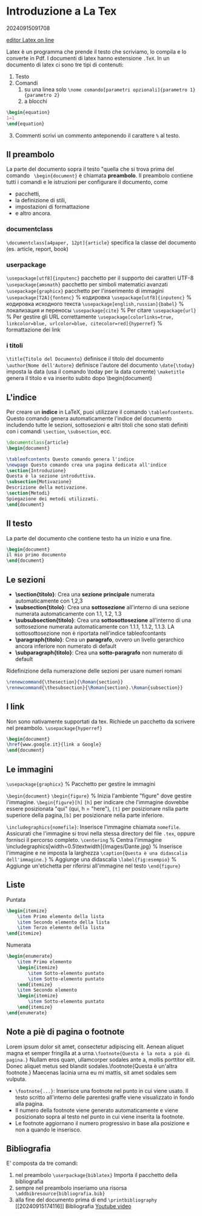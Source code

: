 # Introduzione a La Tex

20240915091708

[editor Latex on line](https://it.overleaf.com/)

Latex è un programma che prende il testo che scriviamo, lo compila e lo converte in Pdf.
I documenti di latex hanno estensione ``.TeX``.
In un documento di latex ci sono tre tipi di contenuti:

1. Testo
2. Comandi
    1. su una linea solo ``\nome comando[parametri opzionali]{parametro 1}{parametro 2}``
    2. a blocchi
```tex
\begin{equation}
1=1
\end{equation}
```
3. Commenti
   	scrivi un commento anteponendo il carattere ``%`` al testo.

## Il preambolo

La parte del documento sopra il testo "quella che si trova prima del comando
` \begin{document}` è chiamata **preambolo**. Il preambolo contiene tutti i comandi e le istruzioni per configurare il documento, come
- pacchetti,
- la definizione di stili,
- impostazioni di formattazione
- e altro ancora. 
 
### documentclass
`\documentclass[a4paper, 12pt]{article}` specifica la classe del documento (es. article, report, book)
### userpackage
`\usepackage[utf8]{inputenc}` pacchetto per il supporto dei caratteri UTF-8
`\usepackage{amsmath}` pacchetto per simboli matematici avanzati
`\usepackage{graphicx}` pacchetto per l'inserimento di immagini
`\usepackage[T2A]{fontenc}` % кодировка
`\usepackage[utf8]{inputenc}` % кодировка исходного текста
`\usepackage[english,russian]{babel}` % локализация и переносы
`\usepackage{cite}`  % Per citare
`\usepackage{url}` % Per gestire gli URL correttamente
`\usepackage[colorlinks=true, linkcolor=blue, urlcolor=blue, citecolor=red]{hyperref}` % formattazione dei link
### i titoli
`\title{Titolo del Documento}` definisce il titolo del documento
`\author{Nome dell'Autore}` definisce l'autore del documento
`\date{\today}` imposta la data (usa il comando \today per la data corrente)
`\maketitle` genera il titolo e va inserito subito dopo \begin{document}

## L'indice
Per creare un **indice** in LaTeX, puoi utilizzare il comando `\tableofcontents`. Questo comando genera automaticamente l'indice del documento includendo tutte le sezioni, sottosezioni e altri titoli che sono stati definiti con i comandi `\section`, `\subsection`, ecc.
```tex
\documentclass{article}
\begin{document}

\tableofcontents Questo comando genera l'indice
\newpage Questo comando crea una pagina dedicata all'indice
\section{Introduzione}
Questa è la sezione introduttiva.
\subsection{Motivazione}
Descrizione della motivazione.
\section{Metodi}
Spiegazione dei metodi utilizzati.
\end{document}
```
## Il testo
La parte del documento che contiene  testo ha un inizio e una fine.
```tex
\begin{document}
il mio primo documento
\end{document}
```
## Le sezioni
* **\section{titolo}**: Crea una **sezione principale** numerata automaticamente con 1,2,3
* **\subsection{titolo}**: Crea una **sottosezione** all'interno di una sezione numerata automaticamente con 1.1, 1.2, 1.3
* **\subsubsection{titolo}**: Crea una **sottosottosezione** all'interno di una sottosezione numerata automaticamente con 1.1.1, 1.1.2, 1.1.3. LA sottosottosezione non è riportata nell'indice tableofcontants
* **\paragraph{titolo}**: Crea un **paragrafo**, ovvero un livello gerarchico ancora inferiore non numerato di default
* **\subparagraph{titolo}**: Crea una **sotto-paragrafo** non numerato di default

Ridefinizione della numerazione delle sezioni per usare numeri romani 
```tex
\renewcommand{\thesection}{\Roman{section}}
\renewcommand{\thesubsection}{\Roman{section}.\Roman{subsection}}
```


## I link
Non sono nativamente supportati da tex. Richiede un pacchetto da scrivere nel preambolo.
`\usepackage{hyperref}`
```tex
\begin{document}
\href{www.google.it}{link a Google}
\end{document}
```

## Le immagini
`\usepackage{graphicx}`  % Pacchetto per gestire le immagini

`\begin{document}`
`\begin{figure}`  % Inizia l'ambiente "figure" dove gestire l'immagine.
`\begin{figure}[h]` `[h]` per indicare che l'immagine dovrebbe essere posizionata "qui" (qui, h = "here"), `[t]` per posizionare nslla parte superiore della pagina,`[b]` per posizionare  nella parte inferiore.


`\includegraphics{nomefile}`: Inserisce l'immagine chiamata `nomefile`.<br>Assicurati che l'immagine si trovi nella stessa directory del file `.tex`, oppure fornisci il percorso completo.
`\centering`  % Centra l'immagine
\includegraphics[width=0.5\textwidth]{Images/Dante.jpg}  % Inserisce l'immagine e ne imposta la larghezza
`\caption{Questa è una didascalia dell'immagine.}`  % Aggiunge una didascalia
`\label{fig:esempio}`  % Aggiunge un'etichetta per riferirsi all'immagine nel testo
`\end{figure}`

## Liste
Puntata
```tex
\begin{itemize}
    \item Primo elemento della lista
    \item Secondo elemento della lista
    \item Terzo elemento della lista
\end{itemize}
```
Numerata
```tex
\begin{enumerate}
    \item Primo elemento
    \begin{itemize}
        \item Sotto-elemento puntato
        \item Sotto-elemento puntato
    \end{itemize}
    \item Secondo elemento
    \begin{itemize}
        \item Sotto-elemento puntato
    \end{itemize}
\end{enumerate}
```
## Note a piè di pagina o footnote

Lorem ipsum dolor sit amet, consectetur adipiscing elit. Aenean aliquet magna et semper fringilla at a urna.`\footnote{Questa è la nota a piè di pagina.}` Nullam eros quam, ullamcorper sodales ante a, mollis porttitor elit. Donec aliquet metus sed blandit sodales.\footnote{Questa è un'altra footnote.} Maecenas lacinia urna eu mi mattis, sit amet sodales sem vulputa. 

* `\footnote{...}`: Inserisce una footnote nel punto in cui viene usato. Il testo scritto all'interno delle parentesi graffe viene visualizzato in fondo alla pagina.
* Il numero della footnote viene generato automaticamente e viene posizionato sopra al testo nel punto in cui viene inserita la footnote.
* Le footnote aggiornano il numero progressivo in base alla posizione e non a quando le inserisco.

## Bibliografia
E' composta da tre comandi:
 1. nel preambolo `\userpackage{biblatex}` Importa il pacchetto della bibliografia
 2. sempre nel preambolo inseriamo una risorsa` \addbibresource{bibliografia.bib}`
 3. alla fine del documento prima di end `\printbibliography `
[[20240915174116]]
   Bibliografia
  [Youtube video](https://www.youtube.com/watch?v=QY2zdhSY48M)